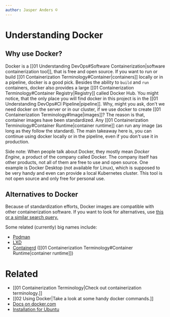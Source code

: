 ```yaml
---
author: Jasper Anders ©
---
```


# Understanding Docker

## Why use Docker?

Docker is a [[01 Understanding DevOps#Software Containerization|software containerization tool]], that is free and open source. If you want to run or build [[01 Containerization Terminology#Container|containers]] locally or in a pipeline, docker is a good pick. Besides the ability to `build` and `run` containers, docker also provides a large [[01 Containerization Terminology#Container Registry|Registry]] called Docker Hub. You might notice, that the only place you will find docker in this project is in the [[01 Understanding DevOps#CI Pipeline|pipeline]]. Why, might you ask, don't we need docker on the server or in our cluster, if we use docker to create [[01 Containerization Terminology#Image|images]]? The reason is that, container images have been standardized. Any [[01 Containerization Terminology#Container Runtime|container runtime]] can run any image (as long as they follow the standard). The main takeaway here is, you can continue using docker locally or in the pipeline, even if you don't use it in production.

Side note: When people talk about Docker, they mostly mean _Docker Engine_, a product of the company called Docker. The company itself has other products, not all of them are free to use and open source. One example is Docker Desktop (not available for Linux), which is supposed to be very handy and even can provide a local Kubernetes cluster. This tool is not open source and only free for personal use.

## Alternatives to Docker

Because of standardization efforts, Docker images are compatible with other containerization software. If you want to look for alternatives, use [this or a similar search query.](https://www.google.com/search?q=os+level+virtualization+software) 

Some related (currently) big names include:
- [Podman](https://podman.io/)
- [LXD](https://linuxcontainers.org/)
- [Containerd](https://containerd.io/) ([[01 Containerization Terminology#Container Runtime|container runtime]])


# Related

- [[01 Containerization Terminology|Check out containerization terminology.]]    
- [[02 Using Docker|Take a look at some handy docker commands.]]  
- [Docs on docker.com](https://www.docker.com/)  
- [Installation for Ubuntu](https://docs.docker.com/engine/install/ubuntu/)